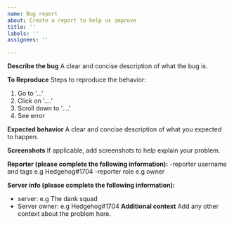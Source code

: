 ```yaml
---
name: Bug report
about: Create a report to help us improve
title: ''
labels: ''
assignees: ''

---
```


**Describe the bug**
A clear and concise description of what the bug is.

**To Reproduce**
Steps to reproduce the behavior:
1. Go to '...'
2. Click on '....'
3. Scroll down to '....'
4. See error

**Expected behavior**
A clear and concise description of what you expected to happen.

**Screenshots**
If applicable, add screenshots to help explain your problem.

**Reporter (please complete the following information):**
-reporter username and tags e.g Hedgehog#1704
-reporter role e.g owner

**Server info (please complete the following information):**
 - server: e.g The dank squad
 - Server owner: e.g Hedgehog#1704
**Additional context**
Add any other context about the problem here.
